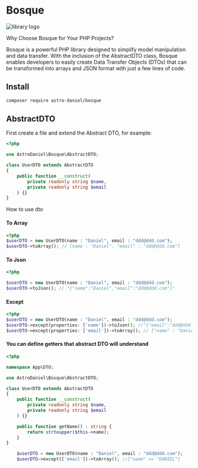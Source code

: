 # Bosque
![library logo](https://64.media.tumblr.com/77eeba3ea288877e2634f2584599a09b/e5cfc0461d08ef56-e3/s250x400/7bcb25818c3b34b69a11113cdbfdf733f21ab8de.pnj)

Why Choose Bosque for Your PHP Projects?

Bosque is a powerful PHP library designed to simplify model manipulation and data transfer. With the inclusion of the AbstractDTO class, Bosque enables developers to easily create Data Transfer Objects (DTOs) that can be transformed into arrays and JSON format with just a few lines of code.

## Install
```bash
composer require astro-daniel/bosque
```

## AbstractDTO
First create a file and extend the Abstract DTO, for example:
```php
<?php

use AstroDaniel\Bosque\AbstractDTO;

class UserDTO extends AbstractDTO
{
    public function __construct(
        private readonly string $name,
        private readonly string $email
    ) {}
}
```
How to use dto
#### To Array
```php
<?php
$userDTO = new UserDTO(name : "Daniel", email : "ddd@ddd.com");
$userDTO->toArray(); // [name : "Daniel", "email" : "ddd@ddd.com"]
```
#### To Json
```php
<?php

$userDTO = new UserDTO(name : "Daniel", email : "ddd@ddd.com");
$userDTO->toJson(); // "{"name":"Daniel","email":"ddd@ddd.com"}"
```

#### Except
```php
<?php
$userDTO = new UserDTO(name : "Daniel", email : "ddd@ddd.com");
$userDTO->except(properties: ['name'])->toJson(); //"{"email":"ddd@ddd.com"}"
$userDTO->except(properties: ['email'])->toArray(); // ["name" : "Daniel"]
```
#### You can define getters that abstract DTO will understand
```php
<?php

namespace App\DTO;

use AstroDaniel\Bosque\AbstractDTO;

class UserDTO extends AbstractDTO
{
    public function __construct(
        private readonly string $name,
        private readonly string $email
    ) {}

    public function getName() : string {
        return strtoupper($this->name);
    }
}

    $userDTO = new UserDTO(name : "Daniel", email : "ddd@ddd.com");
    $userDTO->except(['email'])->toArray(); //["name" => "DANIEL"]
```


